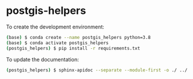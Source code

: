 # postgis-helpers

To create the development environment:

```bash
(base) $ conda create --name postgis_helpers python=3.8
(base) $ conda activate postgis_helpers
(postgis_helpers) $ pip install -r requirements.txt
```

To update the documentation:
```bash
(postgis_helpers) $ sphinx-apidoc --separate --module-first -o ./ ../ ../setup.py
```